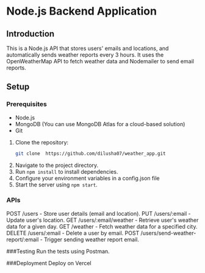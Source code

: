 # Node.js Backend Application

## Introduction
This is a Node.js API that stores users' emails and locations, and automatically sends weather reports every 3 hours. It uses the OpenWeatherMap API to fetch weather data and Nodemailer to send email reports.

## Setup

### Prerequisites
- Node.js
- MongoDB (You can use MongoDB Atlas for a cloud-based solution)
- Git
  
1. Clone the repository:
   ```sh
   git clone  https://github.com/dilusha07/weather_app.git
2. Navigate to the project directory.
3. Run `npm install` to install dependencies.
4. Configure your environment variables in a config.json file
5. Start the server using `npm start`.

### APIs
POST /users - Store user details (email and location).
PUT /users/:email - Update user's location.
GET /users/:email/weather - Retrieve user's weather data for a given day.
GET /weather - Fetch weather data for a specified city.
DELETE /users/:email - Delete a user by email.
POST /users/send-weather-report/:email - Trigger sending weather report email.

###Testing
Run the tests using Postman.

###Deployment
Deploy on Vercel


